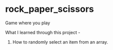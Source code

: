 # rock_paper_scissors

Game where you play

What I learned through this project -

1. How to randomly select an item from an array.